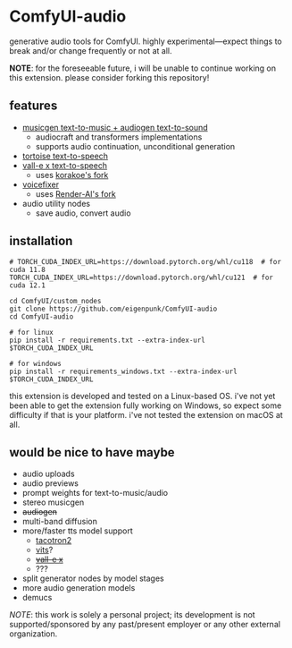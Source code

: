 # ComfyUI-audio

generative audio tools for ComfyUI. highly experimental&mdash;expect things to break and/or change frequently or not at all.

**NOTE**: for the foreseeable future, i will be unable to continue working on this extension. please consider forking this repository!


## features
- [musicgen text-to-music + audiogen text-to-sound](https://facebookresearch.github.io/audiocraft/docs/MUSICGEN.html)
    - audiocraft and transformers implementations
    - supports audio continuation, unconditional generation
- [tortoise text-to-speech](https://github.com/neonbjb/tortoise-tts)
- [vall-e x text-to-speech](https://github.com/Plachtaa/VALL-E-X)
    - uses [korakoe's fork](https://github.com/korakoe/VALL-E-X)
- [voicefixer](https://github.com/voicefixer/voicefixer)
    - uses [Render-AI's fork](https://github.com/Render-AI/voicefixer2)
- audio utility nodes
    - save audio, convert audio

## installation
```shell
# TORCH_CUDA_INDEX_URL=https://download.pytorch.org/whl/cu118  # for cuda 11.8
TORCH_CUDA_INDEX_URL=https://download.pytorch.org/whl/cu121  # for cuda 12.1

cd ComfyUI/custom_nodes
git clone https://github.com/eigenpunk/ComfyUI-audio
cd ComfyUI-audio

# for linux
pip install -r requirements.txt --extra-index-url $TORCH_CUDA_INDEX_URL

# for windows
pip install -r requirements_windows.txt --extra-index-url $TORCH_CUDA_INDEX_URL
```

this extension is developed and tested on a Linux-based OS. i've not yet been able to get the extension fully working on Windows, so
expect some difficulty if that is your platform. i've not tested the extension on macOS at all.

## would be nice to have maybe
- audio uploads
- audio previews
- prompt weights for text-to-music/audio
- stereo musicgen
- ~~audiogen~~
- multi-band diffusion
- more/faster tts model support
    - [tacotron2](https://github.com/NVIDIA/tacotron2)
    - [vits](https://huggingface.co/docs/transformers/model_doc/vits)?
    - ~~[vall-e x](https://github.com/Plachtaa/VALL-E-X)~~
    <!-- 
    these implementations exist but seem not to have trained checkpoints:
    - [voicebox](https://github.com/lucidrains/voicebox-pytorch)?
    - [naturalspeech](https://github.com/lucidrains/naturalspeech2-pytorch)?
    -->
    - ???
- split generator nodes by model stages
    <!-- - for tortoise, could split the node into:
        - autoregressor
        - clvp/cvvp
        - spectrogram diffusion
    - musicgen components:
        - t5 text encoder
        - encodec audio encoder
        - decoder -->
- more audio generation models
    <!-- - [audiolm](https://github.com/lucidrains/audiolm-pytorch)/[musiclm](https://github.com/lucidrains/musiclm-pytorch) -->
- demucs


*NOTE*: this work is solely a personal project; its development is not supported/sponsored by any past/present employer or any other external organization.
